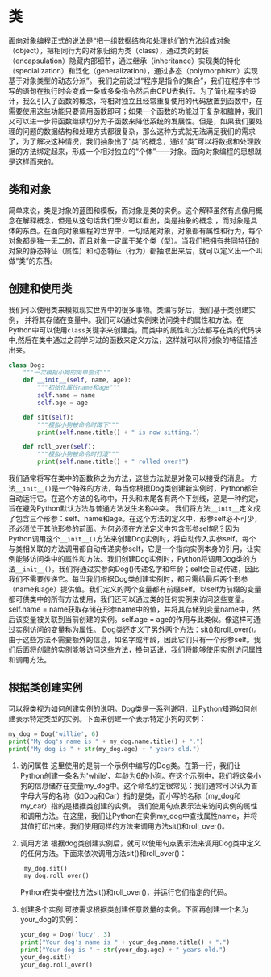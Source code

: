 # 类

面向对象编程正式的说法是“把一组数据结构和处理他们的方法组成对象（object），把相同行为的对象归纳为类（class），通过类的封装（encapsulation）隐藏内部细节，通过继承（inheritance）实现类的特化（specialization）和泛化（generalization），通过多态（polymorphism）实现基于对象类型的动态分派”。
我们之前说过“程序是指令的集合”，我们在程序中书写的语句在执行时会变成一条或多条指令然后由CPU去执行。为了简化程序的设计，我么引入了函数的概念，将相对独立且经常重复使用的代码放置到函数中，在需要使用这些功能只要调用函数即可；如果一个函数的功能过于复杂和臃肿，我们又可以进一步将函数继续切分为子函数来降低系统的发展性。但是，如果我们要处理的问题的数据结构和处理方式都很复杂，那么这种方式就无法满足我们的需求了，为了解决这种情况，我们抽象出了“类”的概念，通过“类”可以将数据和处理数据的方法绑定起来，形成一个相对独立的“个体”——对象。面向对象编程的思想就是这样而来的。

## 类和对象

简单来说，类是对象的蓝图和模板，而对象是类的实例。这个解释虽然有点像用概念在解释概念，但是从这句话我们至少可以看出，类是抽象的概念
，而对象是具体的东西。在面向对象编程的世界中，一切结尾对象，对象都有属性和行为，每个对象都是独一无二的，而且对象一定属于某个类（型）。当我们把拥有共同特征的对象的静态特征（属性）和动态特征（行为）都抽取出来后，就可以定义出一个叫做“类”的东西。

## 创建和使用类

我们可以使用类来模拟现实世界中的很多事物。类编写好后，我们基于类创建实例， 并将其存储在变量中。我们可以通过实例来访问类中的属性和方法。在Python中可以使用`class`关键字来创建类，而类中的属性和方法都写在类的代码块中,然后在类中通过之前学习过的函数来定义方法，这样就可以将对象的特征描述出来。

```python
class Dog:
    """一次模拟小狗的简单尝试"""
    def __init__(self, name, age):
        """初始化属性name和age"""
        self.name = name
        self.age = age

    def sit(self):
        """模拟小狗被命令时蹲下"""
        print(self.name.title() + " is now sitting.")

    def roll_over(self):
        """模拟小狗被命令时打滚"""
        print(self.name.title() + " rolled over!")
```

我们通常将写在类中的函数称之为方法，这些方法就是对象可以接受的消息。
 方法`__init__()`是一个特殊的方法，每当你根据Dog类创建新实例时，Python都会自动运行它。在这个方法的名称中，开头和末尾各有两个下划线，这是一种约定，旨在避免Python默认方法与普通方法发生名称冲突。
   我们将方法`__init__`定义成了包含三个形参：self、name和age。在这个方法的定义中，形参self必不可少，还必须位于其他形参的前面。为何必须在方法定义中包含形参self呢？因为Python调用这个`__init__()`方法来创建Dog实例时，将自动传入实参self。每个与类相关联的方法调用都自动传递实参self，它是一个指向实例本身的引用，让实例能够访问类中的属性和方法。我们创建Dog实例时，Python将调用Dog类的方法`__init__()`。我们将通过实参向Dog()传递名字和年龄；self会自动传递，因此我们不需要传递它。每当我们根据Dog类创建实例时，都只需给最后两个形参（name和age）提供值。我们定义的两个变量都有前缀self。以self为前缀的变量都可供类中的所有方法使用，我们还可以通过类的任何实例来访问这些变量。self.name = name获取存储在形参name中的值，并将其存储到变量name中，然后该变量被关联到当前创建的实例。self.age = age的作用与此类似。像这样可通过实例访问的变量称为属性。
   Dog类还定义了另外两个方法：sit()和roll_over()。由于这些方法不需要额外的信息，如名字或年龄，因此它们只有一个形参self。我们后面将创建的实例能够访问这些方法，换句话说，我们将能够使用实例访问属性和调用方法。

## 根据类创建实例

可以将类视为如何创建实例的说明。Dog类是一系列说明，让Python知道如何创建表示特定类型的实例。下面来创建一个表示特定小狗的实例：

```python
my_dog = Dog('willie', 6)
print("My dog's name is " + my_dog.name.title() + ".")
print("My dog is " + str(my_dog.age) + " years old.")

```

1. 访问属性
这里使用的是前一个示例中编写的Dog类。在第一行，我们让Python创建一条名为'while'、年龄为6的小狗。在这个示例中，我们将这条小狗的信息储存在变量my_dog中。这个命名约定很常见：我们通常可以认为首字母大写的名称（如Dog和Car）指的是类，而小写的名称（my_dog和my_car）指的是根据类创建的实例。
我们使用句点表示法来访问实例的属性和调用方法。在这里，我们让Python在实例my_dog中查找属性name，并将其值打印出来。我们使用同样的方法来调用方法sit()和roll_over()。
2. 调用方法
   根据dog类创建实例后，就可以使用句点表示法来调用Dog类中定义的任何方法。下面来依次调用方法sit()和roll_over()：

   ```python
    my_dog.sit()
    my_dog.roll_over()
   ```

    Python在类中查找方法sit()和roll_over()，并运行它们指定的代码。
3. 创建多个实例
    可按需求根据类创建任意数量的实例。下面再创建一个名为your_dog的实例：

    ```python
    your_dog = Dog('lucy', 3)
    print("Your dog's name is " + your_dog.name.title() + ".")
    print("Your dog is " + str(your_dog.age) + " years old.")
    your_dog.sit()
    your_dog.roll_over()
    ```
